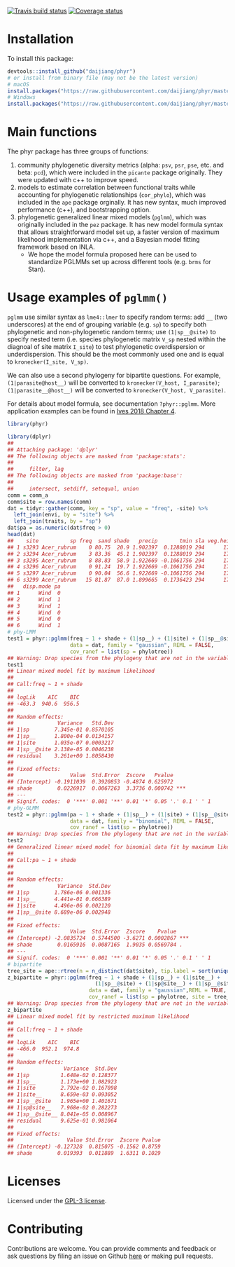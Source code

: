 
<!-- README.md is generated from README.Rmd. Please edit that file -->

[![Travis build
status](https://travis-ci.org/daijiang/phyr.svg?branch=master)](https://travis-ci.org/daijiang/phyr)
[![Coverage
status](https://codecov.io/gh/daijiang/phyr/branch/master/graph/badge.svg)](https://codecov.io/gh/daijiang/phyr)

# Installation

To install this package:

``` r
devtools::install_github("daijiang/phyr")
# or install from binary file (may not be the latest version)
# macOS
install.packages("https://raw.githubusercontent.com/daijiang/phyr/master/phyr_0.1.6.tgz", repos = NULL)
# Windows
install.packages("https://raw.githubusercontent.com/daijiang/phyr/master/phyr_0.1.6.zip", repos = NULL)
```

# Main functions

The phyr package has three groups of functions:

1.  community phylogenetic diversity metrics (alpha: `psv`, `psr`,
    `pse`, etc. and beta: `pcd`), which were included in the `picante`
    package originally. They were updated with c++ to improve speed.
2.  models to estimate correlation between functional traits while
    accounting for phylogenetic relationships (`cor_phylo`), which was
    included in the `ape` package orginally. It has new syntax, much
    improved performance (c++), and bootstrapping option.
3.  phylogenetic generalized linear mixed models (`pglmm`), which was
    originally included in the `pez` package. It has new model formula
    syntax that allows straightforward model set up, a faster version of
    maximum likelihood implementation via c++, and a Bayesian model
    fitting framework based on INLA.
      - We hope the model formula proposed here can be used to
        standardize PGLMMs set up across different tools (e.g. `brms`
        for Stan).

# Usage examples of `pglmm()`

`pglmm` use similar syntax as `lme4::lmer` to specify random terms: add
`__` (two underscores) at the end of grouping variable (e.g. `sp`) to
specify both phylogenetic and non-phylogenetic random terms; use
`(1|sp__@site)` to specify nested term (i.e. species phylogenetic matrix
`V_sp` nested within the diagnoal of site matrix `I_site`) to test
phylogenetic overdispersion or underdispersion. This should be the most
commonly used one and is equal to `kronecker(I_site, V_sp)`.

We can also use a second phylogeny for bipartite questions. For example,
`(1|parasite@host__)` will be converted to `kronecker(V_host,
I_parasite)`; `(1|parasite__@host__)` will be converted to
`kronecker(V_host, V_parasite)`.

For details about model formula, see documentation `?phyr::pglmm`. More
application examples can be found in [Ives 2018
Chapter 4](https://leanpub.com/correlateddata).

``` r
library(phyr)
```

``` r
library(dplyr)
## 
## Attaching package: 'dplyr'
## The following objects are masked from 'package:stats':
## 
##     filter, lag
## The following objects are masked from 'package:base':
## 
##     intersect, setdiff, setequal, union
comm = comm_a
comm$site = row.names(comm)
dat = tidyr::gather(comm, key = "sp", value = "freq", -site) %>% 
  left_join(envi, by = "site") %>% 
  left_join(traits, by = "sp")
dat$pa = as.numeric(dat$freq > 0)
head(dat)
##    site          sp freq  sand shade   precip       tmin sla veg.height
## 1 s3293 Acer_rubrum    0 80.75  20.9 1.902397  0.1288019 294      170.5
## 2 s3294 Acer_rubrum    3 83.36  45.1 1.902397  0.1288019 294      170.5
## 3 s3295 Acer_rubrum    8 88.83  58.9 1.922669 -0.1061756 294      170.5
## 4 s3296 Acer_rubrum    0 91.24  19.7 1.922669 -0.1061756 294      170.5
## 5 s3297 Acer_rubrum    0 90.04  56.6 1.922669 -0.1061756 294      170.5
## 6 s3299 Acer_rubrum   15 81.87  87.0 1.899665  0.1736423 294      170.5
##   disp.mode pa
## 1      Wind  0
## 2      Wind  1
## 3      Wind  1
## 4      Wind  0
## 5      Wind  0
## 6      Wind  1
# phy-LMM
test1 = phyr::pglmm(freq ~ 1 + shade + (1|sp__) + (1|site) + (1|sp__@site), 
                    data = dat, family = "gaussian", REML = FALSE,
                    cov_ranef = list(sp = phylotree))
## Warning: Drop species from the phylogeny that are not in the variable sp
test1
## Linear mixed model fit by maximum likelihood
## 
## Call:freq ~ 1 + shade
## 
## logLik    AIC    BIC 
## -463.3  940.6  956.5 
## 
## Random effects:
##              Variance   Std.Dev
## 1|sp        7.345e-01 0.8570105
## 1|sp__      1.800e-04 0.0134157
## 1|site      1.035e-07 0.0003217
## 1|sp__@site 2.138e-05 0.0046238
## residual    3.261e+00 1.8058430
## 
## Fixed effects:
##                  Value  Std.Error  Zscore   Pvalue    
## (Intercept) -0.1911039  0.3920853 -0.4874 0.625972    
## shade        0.0226917  0.0067263  3.3736 0.000742 ***
## ---
## Signif. codes:  0 '***' 0.001 '**' 0.01 '*' 0.05 '.' 0.1 ' ' 1
# phy-GLMM
test2 = phyr::pglmm(pa ~ 1 + shade + (1|sp__) + (1|site) + (1|sp__@site), 
                    data = dat, family = "binomial", REML = FALSE,
                    cov_ranef = list(sp = phylotree))
## Warning: Drop species from the phylogeny that are not in the variable sp
test2
## Generalized linear mixed model for binomial data fit by maximum likelihood
## 
## Call:pa ~ 1 + shade
## 
## 
## Random effects:
##              Variance  Std.Dev
## 1|sp        1.786e-06 0.001336
## 1|sp__      4.441e-01 0.666389
## 1|site      4.496e-06 0.002120
## 1|sp__@site 8.689e-06 0.002948
## 
## Fixed effects:
##                  Value  Std.Error  Zscore    Pvalue    
## (Intercept) -2.0835724  0.5744500 -3.6271 0.0002867 ***
## shade        0.0165916  0.0087165  1.9035 0.0569784 .  
## ---
## Signif. codes:  0 '***' 0.001 '**' 0.01 '*' 0.05 '.' 0.1 ' ' 1
# bipartite
tree_site = ape::rtree(n = n_distinct(dat$site), tip.label = sort(unique(dat$site)))
z_bipartite = phyr::pglmm(freq ~ 1 + shade + (1|sp__) + (1|site__) + 
                            (1|sp__@site) + (1|sp@site__) + (1|sp__@site__), 
                          data = dat, family = "gaussian",REML = TRUE,
                          cov_ranef = list(sp = phylotree, site = tree_site))
## Warning: Drop species from the phylogeny that are not in the variable sp
z_bipartite
## Linear mixed model fit by restricted maximum likelihood
## 
## Call:freq ~ 1 + shade
## 
## logLik    AIC    BIC 
## -466.0  952.1  974.8 
## 
## Random effects:
##                Variance  Std.Dev
## 1|sp          1.648e-02 0.128377
## 1|sp__        1.173e+00 1.082923
## 1|site        2.792e-02 0.167098
## 1|site__      8.659e-03 0.093052
## 1|sp__@site   1.965e+00 1.401671
## 1|sp@site__   7.968e-02 0.282273
## 1|sp__@site__ 8.041e-05 0.008967
## residual      9.625e-01 0.981064
## 
## Fixed effects:
##                 Value Std.Error  Zscore Pvalue
## (Intercept) -0.127328  0.815075 -0.1562 0.8759
## shade        0.019393  0.011889  1.6311 0.1029
```

# Licenses

Licensed under the [GPL-3
license](https://www.gnu.org/licenses/gpl-3.0.en.html).

# Contributing

Contributions are welcome. You can provide comments and feedback or ask
questions by filing an issue on Github
[here](https://github.com/daijiang/phyr/issues) or making pull requests.
